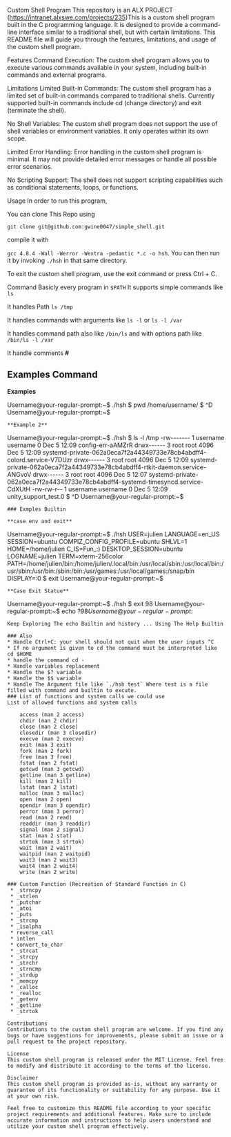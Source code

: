 Custom Shell Program
This repository is an ALX PROJECT (https://intranet.alxswe.com/projects/235)This is a custom shell program built in the C programming language. It is designed to provide a command-line interface similar to a traditional shell, but with certain limitations. This README file will guide you through the features, limitations, and usage of the custom shell program.

Features
Command Execution: The custom shell program allows you to execute various commands available in your system, including built-in commands and external programs.



Limitations
Limited Built-in Commands: The custom shell program has a limited set of built-in commands compared to traditional shells. Currently supported built-in commands include cd (change directory) and exit (terminate the shell).

No Shell Variables: The custom shell program does not support the use of shell variables or environment variables. It only operates within its own scope.

Limited Error Handling: Error handling in the custom shell program is minimal. It may not provide detailed error messages or handle all possible error scenarios.

No Scripting Support: The shell does not support scripting capabilities such as conditional statements, loops, or functions.

 Usage
In order to run this program,

You can clone This Repo using

`` git clone git@github.com:gwine0047/simple_shell.git ``

compile it with

`gcc 4.8.4 -Wall -Werror -Wextra -pedantic *.c -o hsh`.
You can then run it by invoking `./hsh` in that same directory.

To exit the custom shell program, use the exit command or press Ctrl + C.


Command
Basicly every program in `$PATH`
It supports simple commands like `ls`

It handles Path `ls /tmp`

It handles commands with arguments like `ls -l` or `ls -l /var `

It handles command path also like `/bin/ls` and with options path like  `/bin/ls -l /var`

It handle comments **#**
## Examples Command
**Examples**

Username@your-regular-prompt:~$ ./hsh
$ pwd
/home/username/
$ ^D
Username@your-regular-prompt:~$
```
**Example 2**
```
Username@your-regular-prompt:~$ ./hsh
$ ls -l /tmp
-rw------- 1 username username    0 Dec  5 12:09 config-err-aAMZrR
drwx------ 3 root   root   4096 Dec  5 12:09 systemd-private-062a0eca7f2a44349733e78cb4abdff4-colord.service-V7DUzr
drwx------ 3 root   root   4096 Dec  5 12:09 systemd-private-062a0eca7f2a44349733e78cb4abdff4-rtkit-daemon.service-ANGvoV
drwx------ 3 root   root   4096 Dec  5 12:07 systemd-private-062a0eca7f2a44349733e78cb4abdff4-systemd-timesyncd.service-CdXUtH
-rw-rw-r-- 1 username username    0 Dec  5 12:09 unity_support_test.0
$ ^D
Username@your-regular-prompt:~$
```
### Exmples Builtin

**case env and exit**
```
Username@your-regular-prompt:~$ ./hsh
USER=julien
LANGUAGE=en_US
SESSION=ubuntu
COMPIZ_CONFIG_PROFILE=ubuntu
SHLVL=1
HOME=/home/julien
C_IS=Fun_:)
DESKTOP_SESSION=ubuntu
LOGNAME=julien
TERM=xterm-256color
PATH=/home/julien/bin:/home/julien/.local/bin:/usr/local/sbin:/usr/local/bin:/usr/sbin:/usr/bin:/sbin:/bin:/usr/games:/usr/local/games:/snap/bin
DISPLAY=:0
$ exit
Username@your-regular-prompt:~$

```
**Case Exit Statue**
```
Username@your-regular-prompt:~$ ./hsh
$ exit 98
Username@your-regular-prompt:~$ echo $?
98
Username@your-regular-prompt:~$

```
Keep Exploring The echo Builtin and history ... Using The Help Builtin

### Also
* Handle Ctrl+C: your shell should not quit when the user inputs ^C
* If no argument is given to cd the command must be interpreted like cd $HOME
* handle the command cd -
* Handle variables replacement
* Handle the $? variable
* Handle the $$ variable
* Handle The Argument file like `./hsh test` Where test is a file filled with command and builtin to excute.
### List of functions and system calls we could use
List of allowed functions and system calls

    access (man 2 access)
    chdir (man 2 chdir)
    close (man 2 close)
    closedir (man 3 closedir)
    execve (man 2 execve)
    exit (man 3 exit)
    fork (man 2 fork)
    free (man 3 free)
    fstat (man 2 fstat)
    getcwd (man 3 getcwd)
    getline (man 3 getline)
    kill (man 2 kill)
    lstat (man 2 lstat)
    malloc (man 3 malloc)
    open (man 2 open)
    opendir (man 3 opendir)
    perror (man 3 perror)
    read (man 2 read)
    readdir (man 3 readdir)
    signal (man 2 signal)
    stat (man 2 stat)
    strtok (man 3 strtok)
    wait (man 2 wait)
    waitpid (man 2 waitpid)
    wait3 (man 2 wait3)
    wait4 (man 2 wait4)
    write (man 2 write)

### Custom Function (Recreation of Standard Function in C)
 * _strncpy
 * _strlen
 * _putchar
 * _atoi
 * _puts
 * _strcmp
 * _isalpha
 * reverse_call
 * intlen
 * convert_to_char
 * _strcat
 * _strcpy
 * _strchr
 * _strncmp
 * _strdup
 * _memcpy
 * _calloc
 * _realloc
 * _getenv
 * _getline
 * _strtok

Contributions
Contributions to the custom shell program are welcome. If you find any bugs or have suggestions for improvements, please submit an issue or a pull request to the project repository.

License
This custom shell program is released under the MIT License. Feel free to modify and distribute it according to the terms of the license.

Disclaimer
This custom shell program is provided as-is, without any warranty or guarantee of its functionality or suitability for any purpose. Use it at your own risk.

Feel free to customize this README file according to your specific project requirements and additional features. Make sure to include accurate information and instructions to help users understand and utilize your custom shell program effectively.
